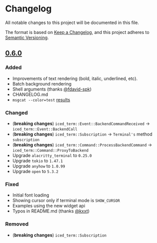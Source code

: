 # Changelog

All notable changes to this project will be documented in this file.

The format is based on [Keep a Changelog](https://keepachangelog.com/en/1.1.0/),
and this project adheres to [Semantic Versioning](https://semver.org/spec/v2.0.0.html).

## [0.6.0]

### Added

- Improvements of text rendering (bold, italic, underlined, etc).
- Batch background rendering
- Shell arguments (thanks [@fdavid-spk](https://github.com/fdavid-spk))
- CHANGELOG.md
- `msgcat --color=test` [results](./docs/colortest)

### Changed

- (**breaking changes**) `iced_term::Event::BackendCommandReceived` -> `iced_term::Event::BackendCall`
- (**breaking changes**) `iced_term::Subscription` -> `Terminal's` method `subscription`
- (**breaking changes**) `iced_term::Command::ProcessBackendCommand` -> `iced_term::Command::ProxyToBackend`
- Upgrade `alacritty_terminal` to `0.25.0`
- Upgrade `tokio` to `1.47.1`
- Upgrade `anyhow` to `1.0.99`
- Upgrade `open` to `5.3.2`

### Fixed

- Initial font loading
- Showing cursor only if terminal mode is `SHOW_CURSOR`
- Examples using the new widget api
- Typos in README.md (thanks [@kxxt](https://github.com/kxxt))

### Removed

- (**breaking changes**) `iced_term::Subscription`

[unreleased]: https://github.com/Harzu/iced_term/compare/0.6.0...HEAD
[0.6.0]: https://github.com/Harzu/iced_term/compare/0.5.1...0.6.0
